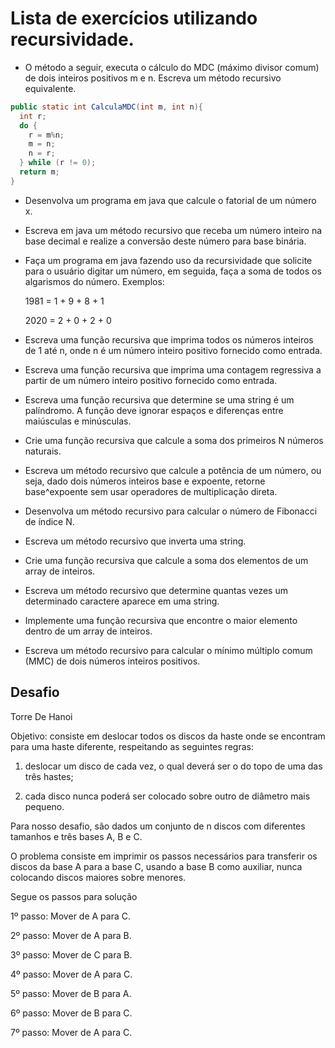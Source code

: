 # Lista de exercícios utilizando recursividade.

- O método a seguir, executa o cálculo do MDC (máximo divisor comum) de dois inteiros positivos m e n. Escreva um método recursivo equivalente.
```java
public static int CalculaMDC(int m, int n){
  int r;
  do {
    r = m%n;
    m = n;
    n = r;
  } while (r != 0);
  return m;
}
```

- Desenvolva um programa em java que calcule o fatorial de um número x.

- Escreva em java um método recursivo que receba um número inteiro na base decimal e realize a conversão deste número para base binária.

  
- Faça um programa em java fazendo uso da recursividade que solicite para o
usuário digitar um número, em seguida, faça a soma de todos os algarismos do
número. Exemplos:

  1981 = 1 + 9 + 8 + 1

  2020 = 2 + 0 + 2 + 0
  
- Escreva uma função recursiva que imprima todos os números inteiros de 1
até n, onde n é um número inteiro positivo fornecido como entrada.

- Escreva uma função recursiva que imprima uma contagem regressiva a
partir de um número inteiro positivo fornecido como entrada.

- Escreva uma função recursiva que determine se uma string é um
palíndromo. A função deve ignorar espaços e diferenças entre maiúsculas e
minúsculas.

- Crie uma função recursiva que calcule a soma dos primeiros N números
naturais.

- Escreva um método recursivo que calcule a potência de um número, ou seja, dado dois números inteiros base e expoente, retorne base^expoente sem usar operadores de multiplicação direta.

- Desenvolva um método recursivo para calcular o número de Fibonacci de índice N.

- Escreva um método recursivo que inverta uma string.

- Crie uma função recursiva que calcule a soma dos elementos de um array de inteiros.

- Escreva um método recursivo que determine quantas vezes um determinado caractere aparece em uma string.

- Implemente uma função recursiva que encontre o maior elemento dentro de um array de inteiros.

- Escreva um método recursivo para calcular o mínimo múltiplo comum (MMC) de dois números inteiros positivos.

## Desafio

Torre De Hanoi

Objetivo: consiste em deslocar todos os discos da haste onde se encontram para uma haste diferente, respeitando as seguintes regras:

1. deslocar um disco de cada vez, o qual deverá ser o do topo de uma das três hastes;

2. cada disco nunca poderá ser colocado sobre outro de diâmetro mais pequeno.

Para nosso desafio, são dados um conjunto de n discos com diferentes tamanhos e três bases A, B e C.

O problema consiste em imprimir os passos necessários para transferir os discos da base A para a base C, usando a base B como auxiliar, nunca colocando discos maiores sobre menores.

Segue os passos para solução

  1º passo: Mover de A para C.
  
  2º passo: Mover de A para B.
  
  3º passo: Mover de C para B.
  
  4º passo: Mover de A para C.
  
  5º passo: Mover de B para A.
  
  6º passo: Mover de B para C.
  
  7º passo: Mover de A para C.
